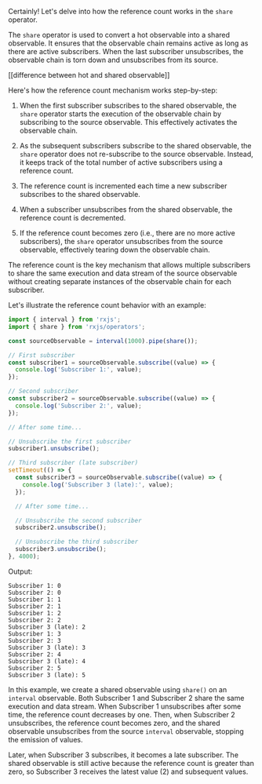 Certainly! Let's delve into how the reference count works in the `share` operator.

The `share` operator is used to convert a hot observable into a shared observable. 
It ensures that the observable chain remains active as long as there are active subscribers. When the last subscriber unsubscribes, the observable chain is torn down and unsubscribes from its source.

[[difference between hot and shared observable]]

Here's how the reference count mechanism works step-by-step:

1. When the first subscriber subscribes to the shared observable, the `share` operator starts the execution of the observable chain by subscribing to the source observable. This effectively activates the observable chain.

2. As the subsequent subscribers subscribe to the shared observable, the `share` operator does not re-subscribe to the source observable. Instead, it keeps track of the total number of active subscribers using a reference count.

3. The reference count is incremented each time a new subscriber subscribes to the shared observable.

4. When a subscriber unsubscribes from the shared observable, the reference count is decremented.

5. If the reference count becomes zero (i.e., there are no more active subscribers), the `share` operator unsubscribes from the source observable, effectively tearing down the observable chain.

The reference count is the key mechanism that allows multiple subscribers to share the same execution and data stream of the source observable without creating separate instances of the observable chain for each subscriber.

Let's illustrate the reference count behavior with an example:

```typescript
import { interval } from 'rxjs';
import { share } from 'rxjs/operators';

const sourceObservable = interval(1000).pipe(share());

// First subscriber
const subscriber1 = sourceObservable.subscribe((value) => {
  console.log('Subscriber 1:', value);
});

// Second subscriber
const subscriber2 = sourceObservable.subscribe((value) => {
  console.log('Subscriber 2:', value);
});

// After some time...

// Unsubscribe the first subscriber
subscriber1.unsubscribe();

// Third subscriber (late subscriber)
setTimeout(() => {
  const subscriber3 = sourceObservable.subscribe((value) => {
    console.log('Subscriber 3 (late):', value);
  });

  // After some time...

  // Unsubscribe the second subscriber
  subscriber2.unsubscribe();

  // Unsubscribe the third subscriber
  subscriber3.unsubscribe();
}, 4000);
```

Output:

```
Subscriber 1: 0
Subscriber 2: 0
Subscriber 1: 1
Subscriber 2: 1
Subscriber 1: 2
Subscriber 2: 2
Subscriber 3 (late): 2
Subscriber 1: 3
Subscriber 2: 3
Subscriber 3 (late): 3
Subscriber 2: 4
Subscriber 3 (late): 4
Subscriber 2: 5
Subscriber 3 (late): 5
```

In this example, we create a shared observable using `share()` on an `interval` observable. Both Subscriber 1 and Subscriber 2 share the same execution and data stream. When Subscriber 1 unsubscribes after some time, the reference count decreases by one. Then, when Subscriber 2 unsubscribes, the reference count becomes zero, and the shared observable unsubscribes from the source `interval` observable, stopping the emission of values.

Later, when Subscriber 3 subscribes, it becomes a late subscriber. The shared observable is still active because the reference count is greater than zero, so Subscriber 3 receives the latest value (2) and subsequent values.